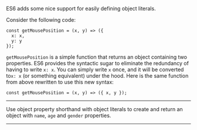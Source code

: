 <div class="challenge-instructions es6"><div><section id="description">
<p>ES6 adds some nice support for easily defining object literals.</p>
<p>Consider the following code:</p>
<pre class="language-js"><code class="language-js"><span class="token keyword">const</span> <span class="token function-variable function">getMousePosition</span> <span class="token operator">=</span> <span class="token punctuation">(</span><span class="token parameter">x<span class="token punctuation">,</span> y</span><span class="token punctuation">)</span> <span class="token operator">=&gt;</span> <span class="token punctuation">(</span><span class="token punctuation">{</span>
  x<span class="token operator">:</span> x<span class="token punctuation">,</span>
  y<span class="token operator">:</span> y
<span class="token punctuation">}</span><span class="token punctuation">)</span><span class="token punctuation">;</span>
</code></pre>
<p><code>getMousePosition</code> is a simple function that returns an object containing two properties. ES6 provides the syntactic sugar to eliminate the redundancy of having to write <code>x: x</code>. You can simply write <code>x</code> once, and it will be converted to<code>x: x</code> (or something equivalent) under the hood. Here is the same function from above rewritten to use this new syntax:</p>
<pre class="language-js"><code class="language-js"><span class="token keyword">const</span> <span class="token function-variable function">getMousePosition</span> <span class="token operator">=</span> <span class="token punctuation">(</span><span class="token parameter">x<span class="token punctuation">,</span> y</span><span class="token punctuation">)</span> <span class="token operator">=&gt;</span> <span class="token punctuation">(</span><span class="token punctuation">{</span> x<span class="token punctuation">,</span> y <span class="token punctuation">}</span><span class="token punctuation">)</span><span class="token punctuation">;</span>
</code></pre>
</section></div><hr/><div><section id="instructions">
<p>Use object property shorthand with object literals to create and return an object with <code>name</code>, <code>age</code> and <code>gender</code> properties.</p>
</section></div><hr/></div>